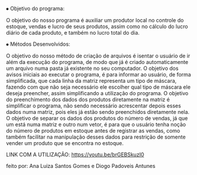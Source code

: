 ⦁ Objetivo do programa:


O objetivo do nosso programa é auxiliar um produtor local no controle do estoque, vendas e
lucro de seus produtos, assim como no cálculo do lucro diário de cada produto, e também
no lucro total do dia.


⦁ Métodos Desenvolvidos:


O objetivo do nosso método de criação de arquivos é isentar o usuário de ir além da
execução do programa, de modo que já é criado automaticamente um arquivo numa pasta
já existente no seu computador.
O objetivo dos avisos iniciais ao executar o programa, é para informar ao usuário, de forma
simplificada, que cada linha da matriz representa um tipo de máscara, fazendo com que não
seja necessário ele escolher qual tipo de máscara ele deseja preencher, assim simplificando
a utilização do programa.
O objetivo do preenchimento dos dados dos produtos diretamente na matriz é simplificar o
programa, não sendo necessário acrescentar depois esses dados numa matriz, pois eles já
estão sendo preenchidos diretamente nela.
O objetivo de separar os dados dos produtos do número de vendas, já que um está numa
matriz e outro num vetor, é para que o usuário tenha noção do número de produtos em
estoque antes de registrar as vendas, como também facilitar na manipulação desses dados
para restrição de somente vender um produto que se encontra no estoque.


LINK COM A UTILIZAÇÃO: https://youtu.be/brGEBSkuzI0

feito por: Ana Luiza Santos Gomes e Diogo Padoveis Antunes
